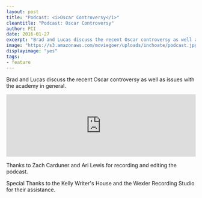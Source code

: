 ```yaml
---
layout: post
title: "Podcast: <i>Oscar Controversy</i>"
cleantitle: "Podcast: Oscar Controversy"
author: PCI
date: 2016-01-27
excerpt: "Brad and Lucas discuss the recent Oscar controversy as well as issues with the academy in general."
image: "https://s3.amazonaws.com/moviegoer/uploads/inchoate/podcast.jpg"
displayimage: "yes"
tags: 
- feature
---
```

Brad and Lucas discuss the recent Oscar controversy as well as issues with the academy in general.

<iframe width="100%" height="166" scrolling="no" frameborder="no" src="https://w.soundcloud.com/player/?url=https%3A//api.soundcloud.com/tracks/244053780&amp;color=ff5500&amp;auto_play=false&amp;hide_related=false&amp;show_comments=true&amp;show_user=true&amp;show_reposts=false"></iframe>

Thanks to Zach Carduner and Ari Lewis for recording and editing the podcast.

Special Thanks to the Kelly Writer's House and the Wexler Recording Studio for their assistance.
